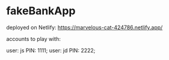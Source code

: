# fakeBankApp

deployed on Netlify:
https://marvelous-cat-424786.netlify.app/

accounts to play with:

user: js PIN: 1111;
user: jd PIN: 2222;
